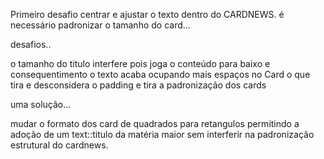 Primeiro desafio centrar e ajustar o texto dentro do CARDNEWS. é necessário padronizar o tamanho do card... 

desafios..

o tamanho do titulo interfere pois joga o conteúdo para baixo e consequentimento o texto acaba ocupando mais espaços no Card o que tira e desconsidera o padding e tira a padronização dos cards

uma solução...

mudar o formato dos card de quadrados para retangulos permitindo a adoção de um text::titulo da matéria maior sem interferir na padronização estrutural do cardnews.
